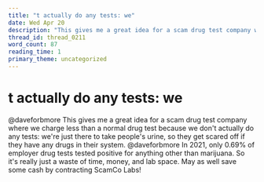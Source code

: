 ```yaml
---
title: "t actually do any tests: we"
date: Wed Apr 20
description: "This gives me a great idea for a scam drug test company where we charge less than a normal drug test because we don't actually do any tests: we're just there..."
thread_id: thread_0211
word_count: 87
reading_time: 1
primary_theme: uncategorized
---
```


# t actually do any tests: we

@daveforbmore This gives me a great idea for a scam drug test company where we charge less than a normal drug test because we don't actually do any tests: we're just there to take people's urine, so they get scared off if they have any drugs in their system. @daveforbmore In 2021, only 0.69% of employer drug tests tested positive for anything other than marijuana. So it's really just a waste of time, money, and lab space. May as well save some cash by contracting ScamCo Labs!